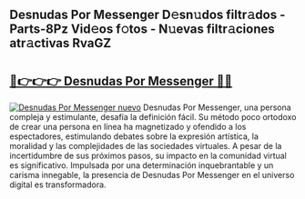 ## Desnudas Por Messenger D𝚎sn𝚞dos filtr𝚊dos - Parts-8Pz Vid𝚎os f𝚘tos - N𝚞evas filtr𝚊ciones atr𝚊ctivas RvaGZ

# <h2><a href="http://mb3pc1i.tromn.icu/?c=Desnudas+Por+Messenger">🔗👉👉👉 Desnudas Por Messenger 🔗🔗</a></h2>

[![Desnudas Por Messenger nuevo](https://i.imgur.com/pEAQMta.gif)](http://mb3pc1i.tromn.icu/?c=Desnudas+Por+Messenger)
Desnudas Por Messenger, una persona compleja y estimulante, desafía la definición fácil. Su método poco ortodoxo de crear una persona en línea ha magnetizado y ofendido a los espectadores, estimulando debates sobre la expresión artística, la moralidad y las complejidades de las sociedades virtuales. A pesar de la incertidumbre de sus próximos pasos, su impacto en la comunidad virtual es significativo. Impulsada por una determinación inquebrantable y un carisma innegable, la presencia de Desnudas Por Messenger en el universo digital es transformadora.
